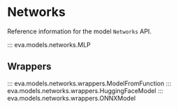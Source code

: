 # Networks

Reference information for the model `Networks` API.

::: eva.models.networks.MLP

## Wrappers
::: eva.models.networks.wrappers.ModelFromFunction
::: eva.models.networks.wrappers.HuggingFaceModel
::: eva.models.networks.wrappers.ONNXModel
